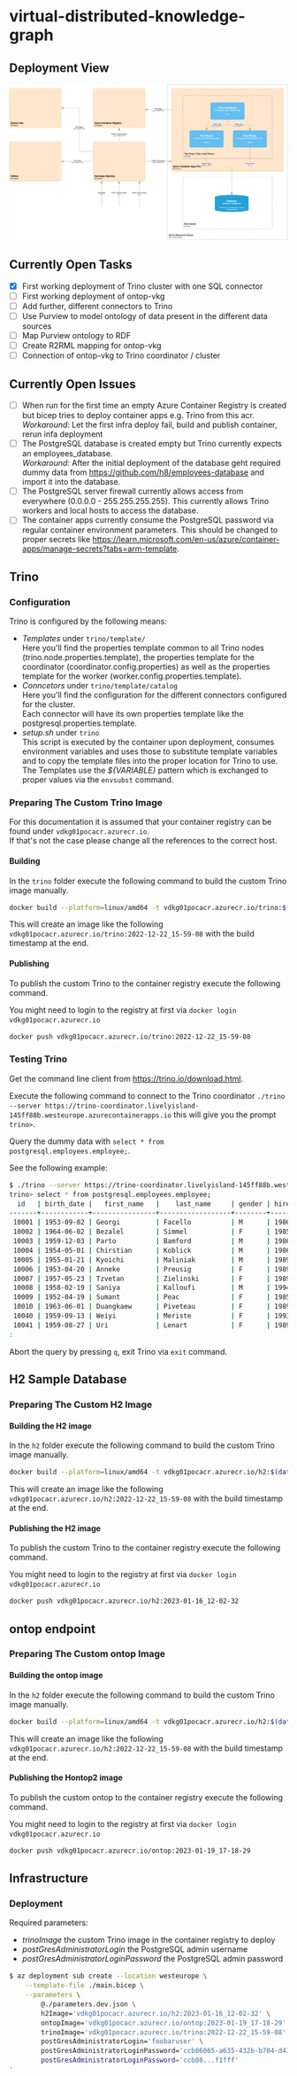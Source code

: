 # virtual-distributed-knowledge-graph

## Deployment View

![Deployment View](docs/architecture-Deployment.drawio.png)

## Currently Open Tasks

- [x] First working deployment of Trino cluster with one SQL connector
- [ ] First working deployment of ontop-vkg
- [ ] Add further, different connectors to Trino
- [ ] Use Purview to model ontology of data present in the different data sources
- [ ] Map Purview ontology to RDF
- [ ] Create R2RML mapping for ontop-vkg
- [ ] Connection of ontop-vkg to Trino coordinator / cluster

## Currently Open Issues

- [ ] When run for the first time an empty Azure Container Registry is created but bicep tries to deploy container apps e.g. Trino from this acr. \
  *Workaround:* Let the first infra deploy fail, build and publish container, rerun infa deployment
- [ ] The PostgreSQL database is created empty but Trino currently expects an employees_database. \
  *Workaround:* After the initial deployment of the database geht required dummy data from <https://github.com/h8/employees-database> and import it into the database.
- [ ] The PostgreSQL server firewall currently allows access from everywhere (0.0.0.0 - 255.255.255.255). This currently allows Trino workers and local hosts to access the database.
- [ ] The container apps currently consume the PostgreSQL password via regular container environment parameters. This should be changed to proper secrets like <https://learn.microsoft.com/en-us/azure/container-apps/manage-secrets?tabs=arm-template>.

## Trino

### Configuration

Trino is configured by the following means:

- *Templates* under `trino/template/` \
  Here you'll find the properties template common to all Trino nodes (trino.node.properties.template), the properties template for the coordinator (coordinator.config.properties) as well as the properties template for the worker (worker.config.properties.template).
- *Conncetors* under `trino/template/catalog` \
  Here you'll find the configuration for the different connectors configured for the cluster. \
  Each connector will have its own properties template like the postgresql.properties.template.
- *setup.sh* under `trino` \
  This script is executed by the container upon deployment, consumes environment variables and uses those to substitute template variables and to copy the template files into the proper location for Trino to use.
  The Templates use the *${VARIABLE}* pattern which is exchanged to proper values via the `envsubst` command.

### Preparing The Custom Trino Image

For this documentation it is assumed that your container registry can be found under `vdkg01pocacr.azurecr.io`. \
If that's not the case please change all the references to the correct host.

#### Building

In the `trino` folder execute the following command to build the custom Trino image manually.

```bash
docker build --platform=linux/amd64 -t vdkg01pocacr.azurecr.io/trino:$(date +"%Y-%m-%d_%H-%M-%S") .
```

This will create an image like the following `vdkg01pocacr.azurecr.io/trino:2022-12-22_15-59-08` with the build timestamp at the end.

#### Publishing

To publish the custom Trino to the container registry execute the following command.

You might need to login to the registry at first via `docker login vdkg01pocacr.azurecr.io`

```bash
docker push vdkg01pocacr.azurecr.io/trino:2022-12-22_15-59-08
```

### Testing Trino

Get the command line client from <https://trino.io/download.html>.

Execute the following command to connect to the Trino coordinator `./trino --server https://trino-coordinator.livelyisland-145ff88b.westeurope.azurecontainerapps.io` this will give you the prompt `trino>`.

Query the dummy data with `select * from postgresql.employees.employee;`.

See the following example:

```bash
$ ./trino --server https://trino-coordinator.livelyisland-145ff88b.westeurope.azurecontainerapps.io
trino> select * from postgresql.employees.employee;
  id   | birth_date |   first_name   |    last_name     | gender | hire_date
-------+------------+----------------+------------------+--------+------------
 10001 | 1953-09-02 | Georgi         | Facello          | M      | 1986-06-26
 10002 | 1964-06-02 | Bezalel        | Simmel           | F      | 1985-11-21
 10003 | 1959-12-03 | Parto          | Bamford          | M      | 1986-08-28
 10004 | 1954-05-01 | Chirstian      | Koblick          | M      | 1986-12-01
 10005 | 1955-01-21 | Kyoichi        | Maliniak         | M      | 1989-09-12
 10006 | 1953-04-20 | Anneke         | Preusig          | F      | 1989-06-02
 10007 | 1957-05-23 | Tzvetan        | Zielinski        | F      | 1989-02-10
 10008 | 1958-02-19 | Saniya         | Kalloufi         | M      | 1994-09-15
 10009 | 1952-04-19 | Sumant         | Peac             | F      | 1985-02-18
 10010 | 1963-06-01 | Duangkaew      | Piveteau         | F      | 1989-08-24
 10040 | 1959-09-13 | Weiyi          | Meriste          | F      | 1993-02-14
 10041 | 1959-08-27 | Uri            | Lenart           | F      | 1989-11-12
:
```

Abort the query by pressing `q`, exit Trino via `exit` command.

## H2 Sample Database

### Preparing The Custom H2 Image

#### Building the H2 image

In the `h2` folder execute the following command to build the custom Trino image manually.

```bash
docker build --platform=linux/amd64 -t vdkg01pocacr.azurecr.io/h2:$(date +"%Y-%m-%d_%H-%M-%S") .
```

This will create an image like the following `vdkg01pocacr.azurecr.io/h2:2022-12-22_15-59-08` with the build timestamp at the end.

#### Publishing the H2 image

To publish the custom Trino to the container registry execute the following command.

You might need to login to the registry at first via `docker login vdkg01pocacr.azurecr.io`

```bash
docker push vdkg01pocacr.azurecr.io/h2:2023-01-16_12-02-32
```

## ontop endpoint

### Preparing The Custom ontop Image

#### Building the ontop image

In the `h2` folder execute the following command to build the custom Trino image manually.

```bash
docker build --platform=linux/amd64 -t vdkg01pocacr.azurecr.io/h2:$(date +"%Y-%m-%d_%H-%M-%S") .
```

This will create an image like the following `vdkg01pocacr.azurecr.io/h2:2022-12-22_15-59-08` with the build timestamp at the end.

#### Publishing the Hontop2 image

To publish the custom ontop to the container registry execute the following command.

You might need to login to the registry at first via `docker login vdkg01pocacr.azurecr.io`

```bash
docker push vdkg01pocacr.azurecr.io/ontop:2023-01-19_17-18-29
```

## Infrastructure

### Deployment

Required parameters:

- *trinoImage* the custom Trino image in the container registry to deploy
- *postGresAdministratorLogin* the PostgreSQL admin username
- *postGresAdministratorLoginPassword* the PostgreSQL admin password

```bash
$ az deployment sub create --location westeurope \
    --template-file ./main.bicep \
    --parameters \
        @./parameters.dev.json \
        h2Image='vdkg01pocacr.azurecr.io/h2:2023-01-16_12-02-32' \
        ontopImage='vdkg01pocacr.azurecr.io/ontop:2023-01-19_17-18-29' \
        trinoImage='vdkg01pocacr.azurecr.io/trino:2022-12-22_15-59-08' \
        postGresAdministratorLogin='foobaruser' \
        postGresAdministratorLoginPassword='ccb86065-a635-432b-b704-d41d2b7f1fff'
        postGresAdministratorLoginPassword='ccb86...f1fff'
'

```
